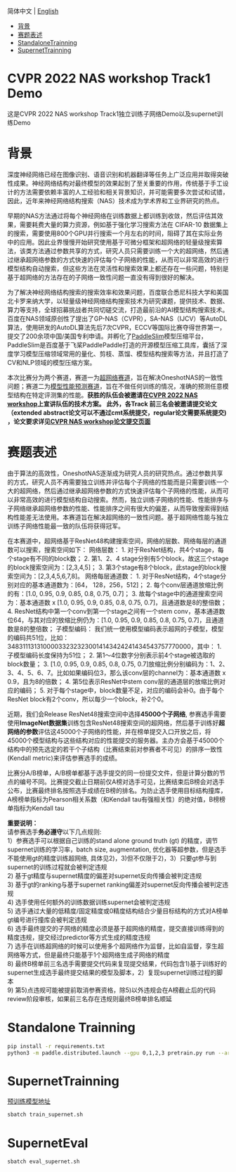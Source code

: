 简体中文 | [English](README.md)


- [背景](#背景)
- [赛题表述](#赛题表述)
- [StandaloneTrainning](#StandaloneTrainning)
- [SupernetTrainning](#SupernetTrainning)

# CVPR 2022 NAS workshop Track1 Demo
这是CVPR 2022 NAS workshop Track1独立训练子网络Demo以及supernet训练Demo

# 背景
深度神经网络已经在图像识别、语音识别和机器翻译等任务上广泛应用并取得突破性成果。神经网络结构对最终模型的效果起到了至关重要的作用，传统基于手工设计的方法需要依赖丰富的人工经验和相关背景知识，并可能需要多次尝试和试错，因此，近年来神经网络结构搜索（NAS）技术成为学术界和工业界研究的热点。  

早期的NAS方法通过将每个神经网络在训练数据上都训练到收敛，然后评估其效果，需要耗费大量的算力资源，例如基于强化学习搜索方法在 CIFAR-10 数据集上的搜索，需要使用800个GPU并行搜索一个月左右的时间，阻碍了其在实际业务中的应用。因此业界慢慢开始研究使用基于可微分框架和超网络的轻量级搜索算法，该类方法通过参数共享的方式，研究人员只需要训练一个大的超网络，然后通过继承超网络参数的方式快速的评估每个子网络的性能，从而可以非常高效的进行模型结构自动搜索，但这些方法在灵活性和搜索效果上都还存在一些问题，特别是基于超网络的方法存在的子网络一致性问题一直没有得到很好的解决。  

为了解决神经网络结构搜索的搜索效率和效果问题，百度联合悉尼科技大学和美国北卡罗来纳大学，以轻量级神经网络结构搜索技术为研究课题，提供技术、数据、算力等支持，全球招募挑战者共同切磋交流，打造最前沿的AI模型结构搜索技术。 百度在NAS领域原创性了提出了GP-NAS（CVPR），SA-NAS（IJCV）等AutoDL算法，使用研发的AutoDL算法先后7次CVPR，ECCV等国际比赛夺得世界第一，提交了200余项中国/美国专利申请。并孵化了[PaddleSlim](https://github.com/PaddlePaddle/PaddleSlim)模型压缩平台，PaddleSlim是百度基于飞桨PaddlePaddle打造的开源模型压缩工具库，囊括了深度学习模型压缩领域常用的量化、剪枝、蒸馏、模型结构搜索等方法，并且打造了CV和NLP领域的模型压缩方案。

本次比赛分为两个赛道，赛道一为[超网络赛道](https://aistudio.baidu.com/aistudio/competition/detail/149/0/introduction)，旨在解决OneshotNAS的一致性问题；赛道二为[模型性能预测赛道](https://aistudio.baidu.com/aistudio/competition/detail/150/0/introduction)，旨在不做任何训练的情况，准确的预测任意模型结构在特定评测集的性能。**获胜的队伍会被邀请在[CVPR 2022 NAS workshop](https://www.cvpr-nas.com/)上宣讲队伍的技术方案。 此外，各Track 前三名会被邀请提交论文（extended abstract论文可以不通过cmt系统提交，regular论文需要系统提交) ，论文要求详见[CVPR NAS workshop论文提交页面](https://www.cvpr-nas.com/Paper_Submission)**

# 赛题表述

由于算法的高效性，OneshotNAS逐渐成为研究人员的研究热点。通过参数共享的方式，研究人员不再需要独立训练并评估每个子网络的性能而是只需要训练一个大的超网络，然后通过继承超网络参数的方式快速评估每个子网络的性能，从而可以非常高效的进行模型结构自动搜索。然而，独立训练子网络的性能、性能排序与子网络继承超网络参数的性能、性能排序之间有很大的偏差，从而导致搜索得到结构性能差无法使用。本赛道旨在解决超网络的一致性问题。基于超网络性能与独立训练子网络性能最一致的队伍将获得冠军。  

在本赛道中，超网络基于ResNet48构建搜索空间，网络的层数、网络每层的通道数可以搜索，搜索空间如下：
网络层数：
    1.    对于ResNet结构，共4个stage，每个stage有不同的block数；
    2.    第1、2、4 stage分别有5个block，故这三个stage的block搜索空间为：[2,3,4,5]；
    3.    第3个stage有8个block，此stage的block搜索空间为：[2,3,4,5,6,7,8]。
网络每层通道数：
    1.    对于ResNet结构，4个stage分别对应的基本通道数为：[64， 128，256，512]；
    2.    每个conv层通道放缩比例的有：[1.0, 0.95, 0.9, 0.85, 0.8, 0.75, 0.7]；
    3.    故每个stage中的通道搜索空间为：基本通道数 x [1.0, 0.95, 0.9, 0.85, 0.8, 0.75, 0.7]，且通道数是8的整倍数；
    4.    ResNet结构中第一个conv到第一个stage之间有一个stem conv，基本通道数位64，与其对应的放缩比例仍为：[1.0, 0.95, 0.9, 0.85, 0.8, 0.75, 0.7]，且通道数是8的整倍数；
子模型编码：
我们统一使用模型编码表示超网的子模型，模型的编码共51位，比如：348311131310000332323230014143424241434543757770000，其中：
    1.    子模型编码长度保持为51位；
    2.    第1～4位数字分别表示前4个stage被选取的block数量；
    3.    [1.0, 0.95, 0.9, 0.85, 0.8, 0.75, 0.7]放缩比例分别编码为：1、2、3、4、5、6、7。比如如果编码位3，那么该conv层的channel为：基本通道数 x 0.9，且为8的倍数；
    4.    第5位表示ResNet中stem conv层的通道层的放缩比例对应的编码；
    5.    对于每个stage中，block数量不足，对应的编码会补0。由于每个ResNet block有2个conv，所以每少一个block，补2个0。

近期，我们会Release ResNet48搜索空间中选择**45000个子网络**, 参赛选手需要使用**ImageNet数据集**训练包含ResNet48搜索空间的超网络，然后基于训练好**超网络的参数**评估这45000个子网络的性能，并在榜单提交入口开放之后，将45000个模型结构与这些结构对应的性能提交的服务器。主办方会基于45000个结构中的预先选定的若干个子结构（比赛结束前对参赛者不可见）的排序一致性(Kendall metric)来评估参赛选手的成绩。  

比赛分A/B榜单，A/B榜单都基于选手提交的同一份提交文件，但是计算分数的节点的编号不同。比赛提交截止日期前仅A榜对选手可见，比赛结束后B榜会对选手公布，比赛最终排名按照选手成绩在B榜的排名。为防止选手使用目标结构撞库，A榜榜单指标为Pearson相关系数（和Kendall tau有强相关性）的绝对值，B榜榜单指标为Kendall tau

**重要说明：**  
请参赛选手**务必遵守**以下几点规则:  
1）参赛选手可以根据自己训练的stand alone ground truth (gt) 的精度，调节supernet训练的学习率，batch size, augmentation, 优化器等超参数，但是选手不能使用gt的精度训练超网络, 具体见2)，3)但不仅限于2)，3）只要gt参与到supernet的训练过程就会被判定违规  
2) 基于gt精度与supernet精度的偏差对supernet反向传播会被判定违规  
3) 基于gt的ranking与基于supernet ranking偏差对supernet反向传播会被判定违规  
4) 选手使用任何额外的训练数据训练supernet会被判定违规  
5) 选手通过大量的低精度/固定精度或0精度结构结合少量目标结构的方式对A榜单gt编号进行撞库会被判定违规  
6) 选手最终提交的子网络的精度必须是基于超网络的精度，提交直接训练得到的精度违规，提交经过predictor等方式生成的精度违规  
7) 选手在训练超网络的时候可以使用多个超网络作为监督，比如自监督，孪生超网络等方式，但是最终只能基于1个超网络生成子网络的精度  
8) 最终B榜单前三名选手需要提交代码来复现提交结果，代码包含1)基于训练好的supernet生成选手最终提交结果的模型及脚本，2）复现supernet训练过程的脚本  
9) 第5)点违规可能被提前取消参赛资格，除5)以外违规会在A榜截止后的代码review阶段审核，如果前三名存在违规则最终B榜单排名顺延  

# Standalone Trainning

```bash
pip install -r requirements.txt
python3 -m paddle.distributed.launch --gpu 0,1,2,3 pretrain.py run --arch 1322221222220000122200000024540000000000005525000000 --image_dir /root/paddlejob/workspace/env_run/data/ILSVRC2012/ --batch_size 1024 --max_epoch 90 --warmup 2 > 1322221222220000122200000024540000000000005525000000.log
``` 

# SupernetTrainning
[预训练模型地址](https://aistudio.baidu.com/aistudio/datasetdetail/134077)

```bash
sbatch train_supernet.sh
``` 

# SupernetEval

```bash
sbatch eval_supernet.sh
``` 